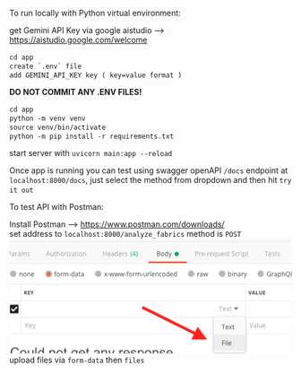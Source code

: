 To run locally with Python virtual environment:

get Gemini API Key via google aistudio --> https://aistudio.google.com/welcome 

```
cd app 
create `.env` file
add GEMINI_API_KEY key ( key=value format ) 

```
**DO NOT COMMIT ANY .ENV FILES!**

```
cd app
python -m venv venv
source venv/bin/activate
python -m pip install -r requirements.txt
```

start server with  ```uvicorn main:app --reload```


Once app is running you can test using swagger openAPI `/docs` endpoint at `localhost:8000/docs`, just select the method from dropdown and then hit `try it out` 

To test API with Postman: 


Install Postman --> https://www.postman.com/downloads/
<br>
set address to `localhost:8000/analyze_fabrics` method is `POST`
<br>
 ![alt text](pm_image.png) <br>
 upload files via `form-data` then `files`
